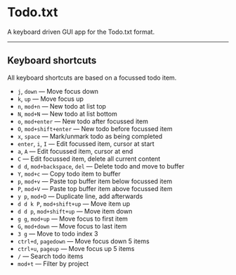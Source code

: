 # Todo.txt

A keyboard driven GUI app for the Todo.txt format.

---

## Keyboard shortcuts

All keyboard shortcuts are based on a focussed todo item.

- `j`, `down` — Move focus down
- `k`, `up` — Move focus up
- `n`, `mod+n` — New todo at list top
- `N`, `mod+N` — New todo at list bottom
- `o`, `mod+enter` — New todo after focussed item
- `O`, `mod+shift+enter` — New todo before focussed item
- `x`, `space` — Mark/unmark todo as being completed
- `enter`, `i`, `I` — Edit focussed item, cursor at start
- `a`, `A` — Edit focussed item, cursor at end
- `C` — Edit focussed item, delete all current content
- `d d`, `mod+backspace`, `del` — Delete todo and move to buffer
- `Y`, `mod+c` — Copy todo item to buffer
- `p`, `mod+v` — Paste top buffer item below focussed item
- `P`, `mod+V` — Paste top buffer item above focussed item
- `y p`, `mod+D` — Duplicate line, add afterwards
- `d d k P`, `mod+shift+up` — Move item up
- `d d p`, `mod+shift+up` — Move item down
- `g g`, `mod+up` — Move focus to first item
- `G`, `mod+down` — Move focus to last item
- `3 g` — Move to todo index 3
- `ctrl+d`, `pagedown` — Move focus down 5 items
- `ctrl+u`, `pageup` — Move focus up 5 items
- `/` — Search todo items
- `mod+t` — Filter by project
